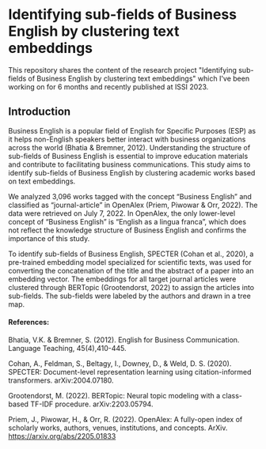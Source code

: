 # Identifying sub-fields of Business English by clustering text embeddings

This repository shares the content of the research project "Identifying sub-fields of Business English by clustering text embeddings" which 
I've been working on for 6 months and recently published at ISSI 2023. 

## Introduction

Business English is a popular field of English for Specific Purposes (ESP) as it helps non-English speakers better interact with business organizations across the world (Bhatia & Bremner, 2012). Understanding the structure of sub-fields of Business English is essential to improve education materials and contribute to facilitating business communications. This study aims to identify sub-fields of Business English by clustering academic works based on text embeddings. 

We analyzed 3,096 works tagged with the concept “Business English” and classified as “journal-article” in OpenAlex (Priem, Piwowar & Orr, 2022). The data were retrieved on July 7, 2022. In OpenAlex, the only lower-level concept of “Business English” is “English as a lingua franca”, which does not reflect the knowledge structure of Business English and confirms the importance of this study. 

To identify sub-fields of Business English, SPECTER (Cohan et al., 2020), a pre-trained embedding model specialized for scientific texts, was used for converting the concatenation of the title and the abstract of a paper into an embedding vector. The embeddings for all target journal articles were clustered through BERTopic (Grootendorst, 2022) to assign the articles into sub-fields. The sub-fields were labeled by the authors and drawn in a tree map. 


#### References:

Bhatia, V.K. & Bremner, S. (2012). English for Business Communication. Language Teaching, 45(4),410-445. 

Cohan, A., Feldman, S., Beltagy, I., Downey, D., & Weld, D. S. (2020). SPECTER: Document-level representation learning using citation-informed transformers. arXiv:2004.07180. 

Grootendorst, M. (2022). BERTopic: Neural topic modeling with a class-based TF-IDF procedure. arXiv:2203.05794.

Priem, J., Piwowar, H., & Orr, R. (2022). OpenAlex: A fully-open index of scholarly works, authors, venues, institutions, and concepts. ArXiv. https://arxiv.org/abs/2205.01833
